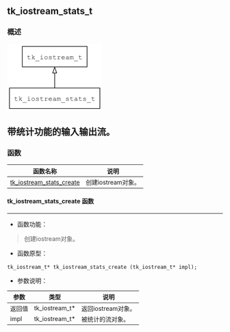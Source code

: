 ## tk\_iostream\_stats\_t
### 概述
![image](images/tk_iostream_stats_t_0.png)

带统计功能的输入输出流。
----------------------------------
### 函数
<p id="tk_iostream_stats_t_methods">

| 函数名称 | 说明 | 
| -------- | ------------ | 
| <a href="#tk_iostream_stats_t_tk_iostream_stats_create">tk\_iostream\_stats\_create</a> | 创建iostream对象。 |
#### tk\_iostream\_stats\_create 函数
-----------------------

* 函数功能：

> <p id="tk_iostream_stats_t_tk_iostream_stats_create">创建iostream对象。

* 函数原型：

```
tk_iostream_t* tk_iostream_stats_create (tk_iostream_t* impl);
```

* 参数说明：

| 参数 | 类型 | 说明 |
| -------- | ----- | --------- |
| 返回值 | tk\_iostream\_t* | 返回iostream对象。 |
| impl | tk\_iostream\_t* | 被统计的流对象。 |
